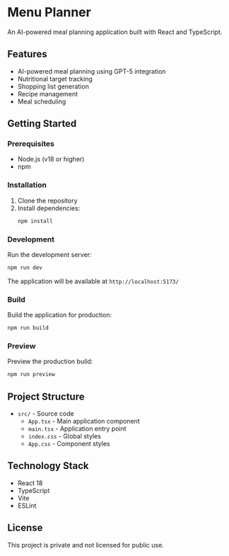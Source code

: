 # Menu Planner

An AI-powered meal planning application built with React and TypeScript.

## Features

- AI-powered meal planning using GPT-5 integration
- Nutritional target tracking
- Shopping list generation
- Recipe management
- Meal scheduling

## Getting Started

### Prerequisites

- Node.js (v18 or higher)
- npm

### Installation

1. Clone the repository
2. Install dependencies:
   ```bash
   npm install
   ```

### Development

Run the development server:
```bash
npm run dev
```

The application will be available at `http://localhost:5173/`

### Build

Build the application for production:
```bash
npm run build
```

### Preview

Preview the production build:
```bash
npm run preview
```

## Project Structure

- `src/` - Source code
  - `App.tsx` - Main application component
  - `main.tsx` - Application entry point
  - `index.css` - Global styles
  - `App.css` - Component styles

## Technology Stack

- React 18
- TypeScript
- Vite
- ESLint

## License

This project is private and not licensed for public use.
